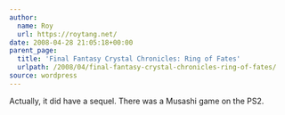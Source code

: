 ```yaml
---
author:
  name: Roy
  url: https://roytang.net/
date: 2008-04-28 21:05:18+00:00
parent_page:
  title: 'Final Fantasy Crystal Chronicles: Ring of Fates'
  urlpath: /2008/04/final-fantasy-crystal-chronicles-ring-of-fates/
source: wordpress
---
```


Actually, it did have a sequel. There was a Musashi game on the PS2.